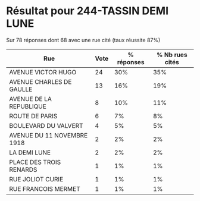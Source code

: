 # Résultat pour 244-TASSIN DEMI LUNE

Sur 78 réponses dont 68 avec une rue cité (taux réussite 87%)

| Rue | Vote | % réponses | % Nb rues cités|
|-----|------|------------|----------------|
| AVENUE VICTOR HUGO | 24 | 30% | 35%|
| AVENUE CHARLES DE GAULLE | 13 | 16% | 19%|
| AVENUE DE LA REPUBLIQUE | 8 | 10% | 11%|
| ROUTE DE PARIS | 6 | 7% | 8%|
| BOULEVARD DU VALVERT | 4 | 5% | 5%|
| AVENUE DU 11 NOVEMBRE 1918 | 2 | 2% | 2%|
| LA DEMI LUNE | 2 | 2% | 2%|
| PLACE DES TROIS RENARDS | 1 | 1% | 1%|
| RUE JOLIOT CURIE | 1 | 1% | 1%|
| RUE FRANCOIS MERMET | 1 | 1% | 1%|
